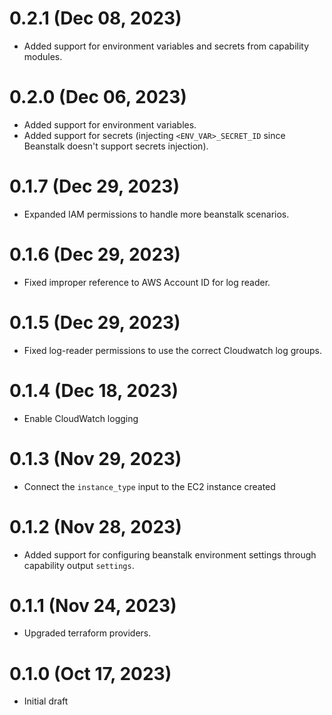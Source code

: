 # 0.2.1 (Dec 08, 2023)
* Added support for environment variables and secrets from capability modules.

# 0.2.0 (Dec 06, 2023)
* Added support for environment variables.
* Added support for secrets (injecting `<ENV_VAR>_SECRET_ID` since Beanstalk doesn't support secrets injection).

# 0.1.7 (Dec 29, 2023)
* Expanded IAM permissions to handle more beanstalk scenarios.

# 0.1.6 (Dec 29, 2023)
* Fixed improper reference to AWS Account ID for log reader.

# 0.1.5 (Dec 29, 2023)
* Fixed log-reader permissions to use the correct Cloudwatch log groups.

# 0.1.4 (Dec 18, 2023)
* Enable CloudWatch logging

# 0.1.3 (Nov 29, 2023)
* Connect the `instance_type` input to the EC2 instance created

# 0.1.2 (Nov 28, 2023)
* Added support for configuring beanstalk environment settings through capability output `settings`.

# 0.1.1 (Nov 24, 2023)
* Upgraded terraform providers.

# 0.1.0 (Oct 17, 2023)
* Initial draft
